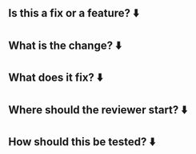 ## Is this a fix or a feature? ⬇️



## What is the change? ⬇️



## What does it fix? ⬇️



## Where should the reviewer start? ⬇️



## How should this be tested? ⬇️

